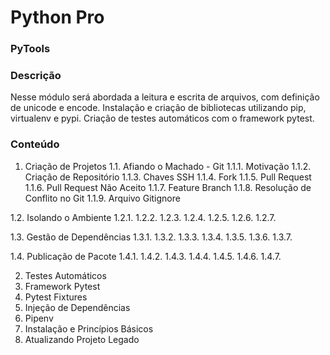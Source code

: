 # Python Pro

### PyTools

### Descrição
Nesse módulo será abordada a leitura e escrita de arquivos, com definição de unicode e encode. 
Instalação e criação de bibliotecas utilizando pip, virtualenv e pypi. 
Criação de testes automáticos com o framework pytest.

### Conteúdo
1. Criação de Projetos
1.1. Afiando o Machado - Git
1.1.1. Motivação
1.1.2. Criação de Repositório
1.1.3. Chaves SSH
1.1.4. Fork
1.1.5. Pull Request
1.1.6. Pull Request Não Aceito
1.1.7. Feature Branch
1.1.8. Resolução de Conflito no Git
1.1.9. Arquivo Gitignore


1.2. Isolando o Ambiente
1.2.1.
1.2.2.
1.2.3.
1.2.4.
1.2.5.
1.2.6.
1.2.7.

1.3. Gestão de Dependências
1.3.1.
1.3.2.
1.3.3.
1.3.4.
1.3.5.
1.3.6.
1.3.7.

1.4. Publicação de Pacote
1.4.1.
1.4.2.
1.4.3.
1.4.4.
1.4.5.
1.4.6.
1.4.7.



2. Testes Automáticos
7. Framework Pytest
8. Pytest Fixtures
9. Injeção de Dependências
10. Pipenv
11. Instalação e Princípios Básicos
12. Atualizando Projeto Legado
